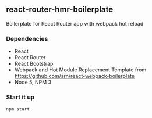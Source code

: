 ## react-router-hmr-boilerplate

Boilerplate for React Router app with webpack hot reload

### Dependencies
* React
* React Router
* React Bootstrap
* Webpack and Hot Module Replacement Template from https://github.com/srn/react-webpack-boilerplate
* Node 5, NPM 3

### Start it up
```npm start```
